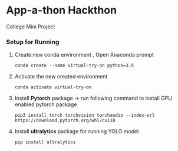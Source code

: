 # App-a-thon Hackthon

College Mini Project

### Setup for Running

1. Create new conda environment , Open Anaconda prompt

   `conda create --name virtual-try-on python=3.9`

2. Activate the new created environment

   `conda activate virtual-try-on`

3. Install **Pytorch** package -> run following command to install GPU enabled pytorch package

   `pip3 install torch torchvision torchaudio --index-url https://download.pytorch.org/whl/cu118`

4. Install **ultralytics** package for running YOLO model

   `pip install ultralytics`
